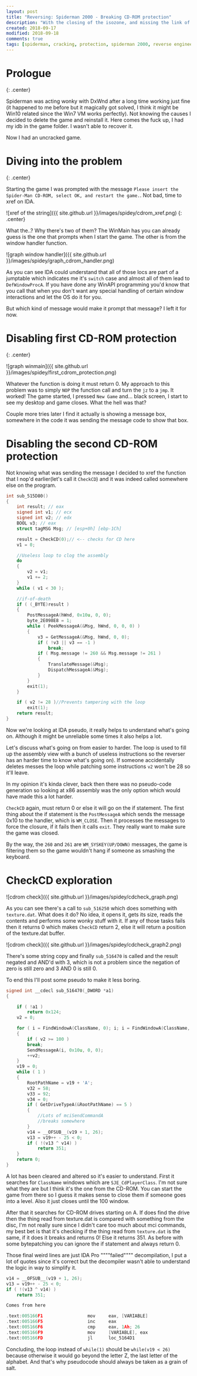 ```yaml
---
layout: post
title: "Reversing: Spiderman 2000 - Breaking CD-ROM protection"
description: "With the closing of the isozone, and missing the link of the available NO-CD patch I needed to crack it myself"
created: 2018-09-17
modified: 2018-09-18
comments: true
tags: [spiderman, cracking, protection, spiderman 2000, reverse engineering, ida pro]
---
```


# Prologue
{: .center}

Spiderman was acting wonky with DxWnd after a long time working just fine (it happened to me before but it magically got solved, I think it might be Win10 related since the Win7 VM works perfectly). Not knowing the causes I decided to delete the game and reinstall it. Here comes the fuck up, I had my idb in the game folder. I wasn't able to recover it.

Now I had an uncracked game.


# Diving into the problem
{: .center}

Starting the game I was prompted with the message `Please insert the Spider-Man CD-ROM, select OK, and restart the game.`. Not bad, time to xref on IDA.

![xref of the string]({{ site.github.url }}/images/spidey/cdrom_xref.png)
{: .center}

What the..? Why there's two of them? The WinMain has you can already guess is the one that prompts when I start the game. The other is from the window handler function.

![graph window handler]({{ site.github.url }}/images/spidey/graph_cdrom_handler.png)

As you can see IDA could understand that all of those locs are part of a jumptable which indicates me it's `switch` case and almost all of them lead to `DefWindowProcA`. If you have done any WinAPI programming you'd know that you call that when you don't want any special handling of certain window interactions and let the OS do it for you.

But which kind of message would make it prompt that message? I left it for now.


# Disabling first CD-ROM protection
{: .center}


![graph winmain]({{ site.github.url }}/images/spidey/first_cdrom_protection.png)

Whatever the function is doing it must return 0. My approach to this problem was to simply `NOP` the function call and turn the `jz` to a `jmp`. It worked! The game started, I pressed `New Game` and... black screen, I start to see my desktop and game closes. What the hell was that?

Couple more tries later I find it actually is showing a message box, somewhere in the code it was sending the message code to show that box.


# Disabling the second CD-ROM protection

Not knowing what was sending the message I decided to xref the function that I nop'd earlier(let's call it `CheckCD`) and it was indeed called somewhere else on the program. 

```c
int sub_515D80()
{
	int result; // eax
	signed int v1; // ecx
	signed int v2; // edx
	BOOL v3; // eax
	struct tagMSG Msg; // [esp+0h] [ebp-1Ch]

	result = CheckCD(0);// <-- checks for CD here
	v1 = 0;

	//Useless loop to clog the assembly
	do
	{
		v2 = v1;
		v1 += 2;
	}
	while ( v1 < 30 );

	//if-of-death
	if ( (_BYTE)result )
	{
		PostMessageA(hWnd, 0x10u, 0, 0);
		byte_2E098E8 = 1;
		while ( PeekMessageA(&Msg, hWnd, 0, 0, 0) )
		{
			v3 = GetMessageA(&Msg, hWnd, 0, 0);
			if ( !v3 || v3 == -1 )
				break;
			if ( Msg.message != 260 && Msg.message != 261 )
			{
				TranslateMessage(&Msg);
				DispatchMessageA(&Msg);
			}
		}
		exit(1);
	}

	if ( v2 != 28 )//Prevents tampering with the loop
		exit(1);
	return result;
}
```

Now we're looking at IDA pseudo, it really helps to understand what's going on. Although it might be unreliable some times it also helps a lot.


Let's discuss what's going on from easier to harder. The loop is used to fill up the assembly view with a bunch of useless instructions so the reverser has an harder time to know what's going on). If someone accidentally deletes messes the loop while patching some instructions `v2` won't be 28 so it'll leave.

In my opinion it's kinda clever, back then there was no pseudo-code generation so looking at x86 assembly was the only option which would have made this a lot harder.


`CheckCD` again, must return 0 or else it will go on the if statement. The first thing about the if statement is the `PostMessageA` which sends the message 0x10 to the handler, which is `WM_CLOSE`. Then it processes the messages to force the closure, if it fails then it calls `exit`. They really want to make sure the game was closed.


By the way, the `260` and `261` are `WM_SYSKEY(UP/DOWN)` messages, the game is filtering them so the game wouldn't hang if someone as smashing the keyboard.



# CheckCD exploration

![cdrom check]({{ site.github.url }}/images/spidey/cdcheck_graph.png)

As you can see there's a call to `sub_516250` which does something with `texture.dat`. What does it do? No idea, it opens it, gets its size, reads the contents and performs some wonky stuff with it. If any of those tasks fails then it returns 0 which makes `CheckCD` return 2, else it will return a position of the texture.dat buffer.

![cdrom check]({{ site.github.url }}/images/spidey/cdcheck_graph2.png)

There's some string copy and finally `sub_516470` is called and the result negated and AND'd with 3, which is not a problem since the negation of zero is still zero and 3 AND 0 is still 0.

To end this I'll post some pseudo to make it less boring.

```c
signed int __cdecl sub_516470(_DWORD *a1)
{

	if ( !a1 )
		return 0x124;
	v2 = 0;

	for ( i = FindWindowA(ClassName, 0); i; i = FindWindowA(ClassName, 0) )
	{
		if ( v2 >= 100 )
		break;
		SendMessageA(i, 0x10u, 0, 0);
		++v2;
	}
	v19 = 0;
	while ( 1 )
	{
		RootPathName = v19 + 'A';
		v32 = 58;
		v33 = 92;
		v34 = 0;
		if ( GetDriveTypeA(&RootPathName) == 5 )
		{
			//Lots of mciSendCommandA
			//breaks somewhere
		}
		v14 = __OFSUB__(v19 + 1, 26);
		v13 = v19++ - 25 < 0;
		if ( !(v13 ^ v14) )
			return 351;
	}
	return 0;
}
```

A lot has been cleared and altered so it's easier to understand. First it searches for `ClassName` windows which are `SJE_CdPlayerClass`. I'm not sure what they are but I think it's the one from the CD-ROM. You can start the game from there so I guess it makes sense to close them if someone goes into a level. Also it just closes until the 100 window.

After that it searches for CD-ROM drives starting on A. If does find the drive then the thing read from texture.dat is compared with something from the disc, I'm not really sure since I didn't care too much about mci commands, my best bet is that it's checking if the thing read from `texture.dat` is the same, if it does it breaks and returns 0! Else it returns 351. As before with some bytepatching you can ignore the if statement and always return 0.

Those final weird lines are just IDA Pro """"failed"""" decompilation, I put a lot of quotes since it's correct but the decompiler wasn't able to understand the logic in way to simplify it.

```c
v14 = __OFSUB__(v19 + 1, 26);
v13 = v19++ - 25 < 0;
if ( !(v13 ^ v14) )
	return 351;

Comes from here

.text:005166F1                 mov     eax, [VARIABLE]
.text:005166F5                 inc     eax
.text:005166F6                 cmp     eax, 1Ah; 26
.text:005166F9                 mov     [VARIABLE], eax
.text:005166FD                 jl      loc_5164D1

```

Concluding, the  loop instead of `while(1)` should be `while(v19 < 26)` because otherwise it would go beyond the letter Z, the last letter of the alphabet. And that's why pseudocode should always be taken as a grain of salt.
